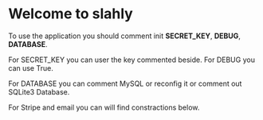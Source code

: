 # Welcome to slahly

To use the application you should comment init **SECRET_KEY**, **DEBUG**, **DATABASE**.

For SECRET_KEY you can user the key commented beside.
For DEBUG you can use True.

For DATABASE you can comment MySQL or reconfig it or comment out SQLite3 Database.

For Stripe and email you can will find constractions below.
